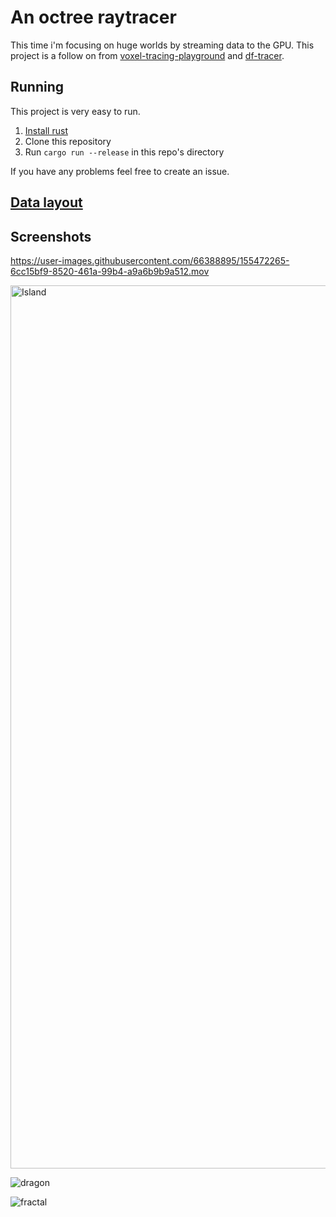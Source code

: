 # An octree raytracer

This time i'm focusing on huge worlds by streaming data to the GPU. This project is a follow on from [voxel-tracing-playground](https://github.com/Ria8651/voxel-tracing-playground) and [df-tracer](https://github.com/Ria8651/df-tracer).

## Running

This project is very easy to run.

1. [Install rust](https://www.rust-lang.org/tools/install)
2. Clone this repository
3. Run `cargo run --release` in this repo's directory

If you have any problems feel free to create an issue.

## [Data layout](LAYOUT.md)

## Screenshots

https://user-images.githubusercontent.com/66388895/155472265-6cc15bf9-8520-461a-99b4-a9a6b9b9a512.mov

<img width="1413" alt="Island" src="https://user-images.githubusercontent.com/66388895/155472467-2fb6606c-471b-43be-8193-3ebea31a69f8.png">

![dragon](https://user-images.githubusercontent.com/66388895/154792269-f3662b15-85b1-4451-bf07-a92ab676d298.png)

![fractal](https://user-images.githubusercontent.com/66388895/154792107-4b2a52bd-63b4-4170-8b0a-01846d3cb597.png)
